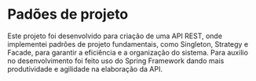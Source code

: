 # Padões de projeto
Este projeto foi desenvolvido para criação de uma API REST, onde implementei padrões de projeto fundamentais, como Singleton, Strategy e Facade, para garantir a eficiência e a organização do sistema. Para auxilio no desenvolvimento foi feito uso do Spring Framework dando mais produtividade e agilidade na elaboração da API.